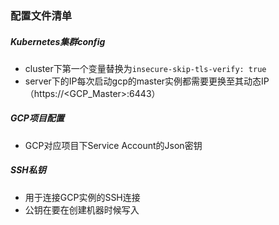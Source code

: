 ### 配置文件清单

##### Kubernetes集群config

- cluster下第一个变量替换为`insecure-skip-tls-verify: true`
- server下的IP每次启动gcp的master实例都需要更换至其动态IP（https://<GCP_Master>:6443）

##### GCP项目配置

- GCP对应项目下Service Account的Json密钥

##### SSH私钥

- 用于连接GCP实例的SSH连接
- 公钥在要在创建机器时候写入
